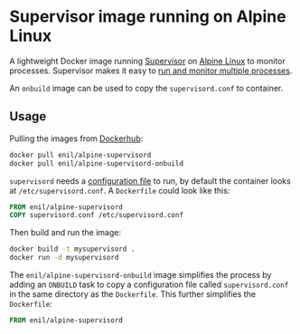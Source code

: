 # Supervisor image running on Alpine Linux

A lightweight Docker image running [Supervisor][supervisor] on [Alpine Linux][alpine] to monitor processes.
Supervisor makes it easy to [run and monitor multiple processes][supervisor-run].

An `onbuild` image can be used to copy the `supervisord.conf` to container.

## Usage

Pulling the images from [Dockerhub]:

```sh
docker pull enil/alpine-supervisord
docker pull enil/alpine-supervisord-onbuild
```

`supervisord` needs a [configuration file][supervisor-config] to run, by default the container looks at
`/etc/supervisord.conf`.
A `Dockerfile` could look like this:

```Dockerfile
FROM enil/alpine-supervisord
COPY supervisord.conf /etc/supervisord.conf
```

Then build and run the image:

```sh
docker build -t mysupervisord .
docker run -d mysupervisord
```

The `enil/alpine-supervisord-onbuild` image simplifies the process by adding an `ONBUILD` task to copy a configuration
file called `supervisord.conf` in the same directory as the `Dockerfile`.
This further simplifies the `Dockerfile`:

```Dockerfile
FROM enil/alpine-supervisord
```

[supervisor]:        http://supervisord.org/
[supervisor-run]:    http://supervisord.org/running.html
[supervisor-config]: http://supervisord.org/configuration.html
[alpine]:            http://www.alpinelinux.org/
[dockerhub]:         https://hub.docker.com/

